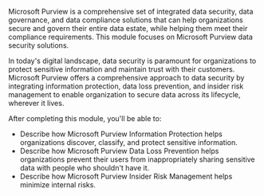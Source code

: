 
Microsoft Purview is a comprehensive set of integrated data security, data governance, and data compliance solutions that can help organizations secure and govern their entire data estate, while helping them meet their compliance requirements. This module focuses on Microsoft Purview data security solutions.

In today's digital landscape, data security is paramount for organizations to protect sensitive information and maintain trust with their customers. Microsoft Purview offers a comprehensive approach to data security by integrating information protection, data loss prevention, and insider risk management to enable organization to secure data across its lifecycle, wherever it lives.

After completing this module, you'll be able to:

- Describe how Microsoft Purview Information Protection helps organizations discover, classify, and protect sensitive information.
- Describe how Microsoft Purview Data Loss Prevention helps organizations prevent their users from inappropriately sharing sensitive data with people who shouldn't have it.
- Describe how Microsoft Purview Insider Risk Management helps minimize internal risks.
